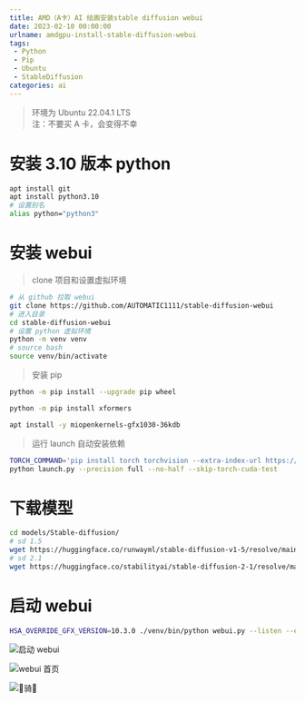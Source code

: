 ```yaml
---
title: AMD（A卡）AI 绘画安装stable diffusion webui
date: 2023-02-10 00:00:00
urlname: amdgpu-install-stable-diffusion-webui 
tags: 
 - Python
 - Pip
 - Ubuntu
 - StableDiffusion
categories: ai
---
```

> 环境为 Ubuntu 22.04.1 LTS  
> 注：不要买 A 卡，会变得不幸
# 安装 3.10 版本 python
``` bash
apt install git
apt install python3.10
# 设置别名
alias python="python3"
```

# 安装 webui
> clone 项目和设置虚拟环境
``` bash
# 从 github 拉取 webui
git clone https://github.com/AUTOMATIC1111/stable-diffusion-webui
# 进入目录
cd stable-diffusion-webui
# 设置 python 虚拟环境
python -m venv venv
# source bash
source venv/bin/activate
```
> 安装 pip
```bash
python -m pip install --upgrade pip wheel

python -m pip install xformers

apt install -y miopenkernels-gfx1030-36kdb
```
> 运行 launch 自动安装依赖
```bash
TORCH_COMMAND='pip install torch torchvision --extra-index-url https://download.pytorch.org/whl/rocm5.1.1' 
python launch.py --precision full --no-half --skip-torch-cuda-test 
```
# 下载模型
``` bash
cd models/Stable-diffusion/
# sd 1.5
wget https://huggingface.co/runwayml/stable-diffusion-v1-5/resolve/main/v1-5-pruned.ckpt
# sd 2.1
wget https://huggingface.co/stabilityai/stable-diffusion-2-1/resolve/main/v2-1_768-ema-pruned.ckpt
```

# 启动 webui
``` bash
HSA_OVERRIDE_GFX_VERSION=10.3.0 ./venv/bin/python webui.py --listen --enable-insecure-extension-access
```

![启动 webui](https://gd-obj-001.gd2.qingstor.com/haruki/blog/cn/2023/305C18A512B0160FC51946D292243A79F2D523F23063A0E3ABA5477F2F95F6F5.PNG)

![webui 首页](https://gd-obj-001.gd2.qingstor.com/haruki/blog/cn/2023/28F9CDD62F18C958176FA02F37A2D0E5F2DC3E11AC61289D80E96B2852684072.PNG)

![🐎骑🐎](https://gd-obj-001.gd2.qingstor.com/haruki/blog/cn/2023/77B728E8FEAF0126B816696D327D7744FA16C86CBA765C454708B723C0A4C3FA.PNG)